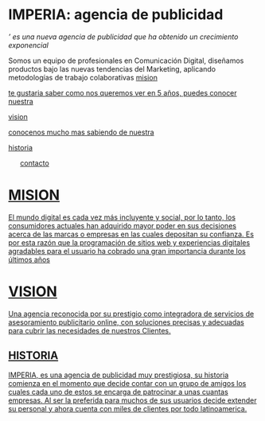 <h1>IMPERIA: agencia de publicidad</h1>
<p><em> &rsquo; es una nueva agencia de publicidad que ha obtenido un crecimiento exponencial</em></p>
<p>Somos un equipo de profesionales en Comunicación Digital, diseñamos productos bajo las nuevas tendencias del Marketing,  aplicando metodologías de trabajo colaborativas
  <a href=""> mision<url> 
    <p> te gustaria saber como nos queremos ver en 5 años, puedes conocer nuestra <p>
 <a href=""> vision <a href=""> <url> 
<p> conocenos mucho mas sabiendo de nuestra <p>
   <a href=""> historia <a href=""><url> 
     <ol>contacto</ol><url> 

<h1>MISION</h1>
<p>El mundo digital es cada vez m&aacute;s incluyente y social, por lo tanto, los consumidores actuales han adquirido mayor poder en sus decisiones acerca de las marcas o empresas en las cuales depositan su confianza. Es por esta raz&oacute;n que la programaci&oacute;n de sitios web y experiencias digitales agradables para el usuario ha cobrado una gran importancia durante los &uacute;ltimos a&ntilde;os</p>

<h1>VISION</h1>
<p>Una agencia reconocida por su prestigio como integradora de servicios de asesoramiento publicitario online, con soluciones precisas y adecuadas para cubrir las necesidades de nuestros Clientes.</p>

<h2>HISTORIA</h2>
<p>IMPERIA, es una agencia de publicidad muy prestigiosa, su historia comienza en el momento que decide contar con un grupo de amigos los cuales cada uno de estos se encarga de patrocinar a unas cuantas empresas. Al ser la preferida para muchos de sus usuarios decide extender su personal y ahora cuenta con miles de clientes por todo latinoamerica.</p>
